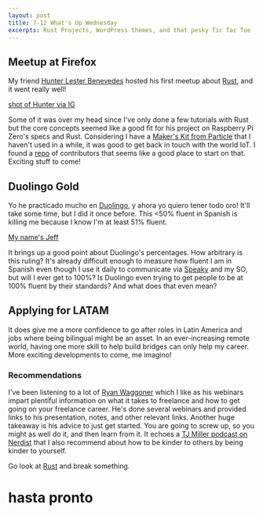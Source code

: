 ```yaml
--- 
layout: post 
title: 7-12 What's Up Wednesday
excerpts: Rust Projects, WordPress themes, and that pesky Tic Tac Toe
---
```


## Meetup at Firefox

My friend [Hunter Lester Benevedes](https://twitter.com/GuilfordHunter) hosted his first meetup about [Rust](https://www.rust-lang.org/), and it went really well! 

[shot of Hunter via IG](https://www.instagram.com/p/BWbw8ckhslo/)

Some of it was over my head since I've only done a few tutorials with Rust but the core concepts seemed like a good fit for his project on Raspberry Pi Zero's specs and Rust. Considering I have a [Maker's Kit from Particle](https://store.particle.io/products/particle-maker-kit) that I haven't used in a while, it was good to get back in touch with the world IoT. I found a [repo](https://github.com/zsup/firmware-rust/) of contributors that seems like a good place to start on that. Exciting stuff to come!

## Duolingo Gold

Yo he practicado mucho en [Duolingo](duolingo.com), y ahora yo quiero tener todo oro! It'll take some time, but I did it once before. This <50% fluent in Spanish is killing me because I know I'm at least 51% fluent.

[My name's Jeff](http://media.riffsy.com/images/bdae5cd93f9ec469fdd2e27af1d7a5ed/tenor.gif)

It brings up a good point about Duolingo's percentages. How arbitrary is this ruling? It's already difficult enough to measure how fluent I am in Spanish even though I use it daily to communicate via [Speaky](https://www.speaky.com) and my SO, but will I ever get to 100%? Is Duolingo even trying to get people to be at 100% fluent by their standards? And what does that even mean?

## Applying for LATAM

It does give me a more confidence to go after roles in Latin America and jobs where being bilingual might be an asset. In an ever-increasing remote world, having one more skill to help build bridges can only help my career. More exciting developments to come, me imagino!

### Recommendations

I've been listening to a lot of [Ryan Waggoner](http://ryanwaggoner.com/) which I like as his webinars impart plentiful information on what it takes to freelance and how to get going on your freelance career. He's done several webinars and provided links to his presentation, notes, and other relevant links. Another huge takeaway is his advice to just get started. You are going to screw up, so you might as well do it, and then learn from it. It echoes a [TJ Miller podcast on Nerdist](http://nerdist.com/nerdist-podcast-t-j-miller-3/) that I also recommend about how to be kinder to others by being kinder to yourself.

Go look at [Rust](https://www.rust-lang.org/) and break something. 

# hasta pronto

